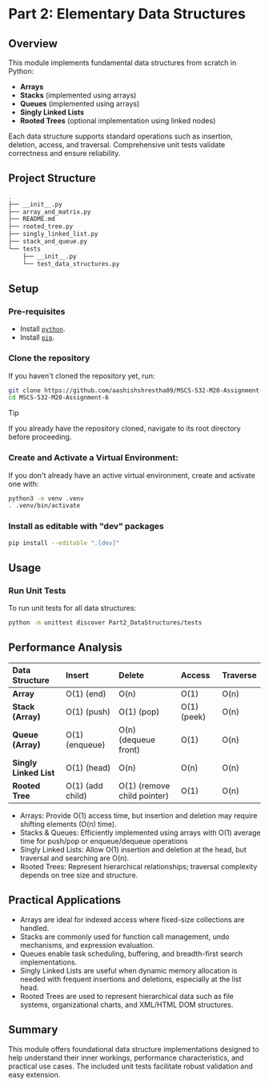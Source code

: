 # Part 2: Elementary Data Structures

## Overview

This module implements fundamental data structures from scratch in Python:

- **Arrays**
- **Stacks** (implemented using arrays)
- **Queues** (implemented using arrays)
- **Singly Linked Lists**
- **Rooted Trees** (optional implementation using linked nodes)

Each data structure supports standard operations such as insertion, deletion, access, and traversal. Comprehensive unit tests validate correctness and ensure reliability.

## Project Structure

```bash
.
├── __init__.py
├── array_and_matrix.py
├── README.md
├── rooted_tree.py
├── singly_linked_list.py
├── stack_and_queue.py
└── tests
    ├── __init__.py
    └── test_data_structures.py
```

## Setup

### Pre-requisites

- Install [`python`](https://www.python.org/downloads/).
- Install [`pip`](https://pip.pypa.io/en/stable/installation/).

### Clone the repository

If you haven't cloned the repository yet, run:

```bash
git clone https://github.com/aashishshrestha09/MSCS-532-M20-Assignment-6.git
cd MSCS-532-M20-Assignment-6
```

> [!TIP]
> If you already have the repository cloned, navigate to its root directory before proceeding.

### Create and Activate a Virtual Environment:

If you don't already have an active virtual environment, create and activate one with:

```bash
python3 -m venv .venv
. .venv/bin/activate
```

### Install as editable with "dev" packages

```bash
pip install --editable ".[dev]"
```

## Usage

### Run Unit Tests

To run unit tests for all data structures:

```bash
python -m unittest discover Part2_DataStructures/tests
```

## Performance Analysis

| Data Structure         | Insert           | Delete                      | Access      | Traverse |
| :--------------------- | :--------------- | :-------------------------- | :---------- | :------- |
| **Array**              | O(1) (end)       | O(n)                        | O(1)        | O(n)     |
| **Stack (Array)**      | O(1) (push)      | O(1) (pop)                  | O(1) (peek) | O(n)     |
| **Queue (Array)**      | O(1) (enqueue)   | O(n) (dequeue front)        | O(1)        | O(n)     |
| **Singly Linked List** | O(1) (head)      | O(n)                        | O(n)        | O(n)     |
| **Rooted Tree**        | O(1) (add child) | O(1) (remove child pointer) | O(1)        | O(n)     |

- Arrays: Provide O(1) access time, but insertion and deletion may require shifting elements (O(n) time).
- Stacks & Queues: Efficiently implemented using arrays with O(1) average time for push/pop or enqueue/dequeue operations
- Singly Linked Lists: Allow O(1) insertion and deletion at the head, but traversal and searching are O(n).
- Rooted Trees: Represent hierarchical relationships; traversal complexity depends on tree size and structure.

## Practical Applications

- Arrays are ideal for indexed access where fixed-size collections are handled.
- Stacks are commonly used for function call management, undo mechanisms, and expression evaluation.
- Queues enable task scheduling, buffering, and breadth-first search implementations.
- Singly Linked Lists are useful when dynamic memory allocation is needed with frequent insertions and deletions, especially at the list head.
- Rooted Trees are used to represent hierarchical data such as file systems, organizational charts, and XML/HTML DOM structures.

## Summary

This module offers foundational data structure implementations designed to help understand their inner workings, performance characteristics, and practical use cases. The included unit tests facilitate robust validation and easy extension.
